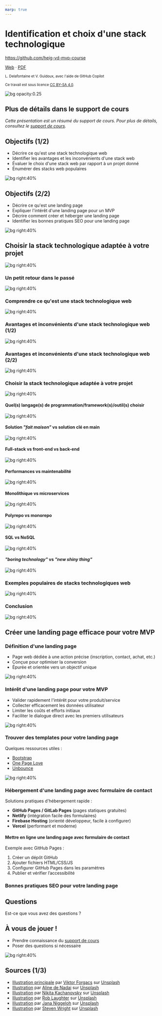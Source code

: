 ```yaml
---
marp: true
---
```


<!--
theme: gaia
size: 16:9
paginate: true
author: L. Delafontaine et V. Guidoux, avec l'aide de GitHub Copilot
title: HEIG-VD MVP Course - Identification et choix d'une stack technologique
description: Identification et choix d'une stack technologique pour le cours MVP à la HEIG-VD, Suisse
url: https://heig-vd-mvp-course.github.io/heig-vd-mvp-course/07-cours-identification-et-choix-dune-stack-technologique/01-presentation/index.html
header: "**Identification et choix d'une stack technologique**"
footer: "**HEIG-VD** - MVP Course 2024-2025 - CC BY-SA 4.0"
style: |
    :root {
        --color-background: #fff;
        --color-foreground: #333;
        --color-highlight: #f96;
        --color-dimmed: #888;
        --color-headings: #7d8ca3;
    }
    blockquote {
        font-style: italic;
    }
    table {
        width: 100%;
    }
    h1, h2, h3, h4, h5, h6 {
        color: var(--color-headings);
    }
    h2, h3, h4, h5, h6 {
        font-size: 1.5rem;
    }
    h1 a:link, h2 a:link, h3 a:link, h4 a:link, h5 a:link, h6 a:link {
        text-decoration: none;
    }
    section:not(.lead) > p, blockquote {
        text-align: justify;
    }
    section:has(h1) {
        padding: 50px;
    }
    section:has(h1) > header {
        display: none;
    }
    section > header {
        font-size: 50%;
    }
    .two-columns {
        display: grid;
        grid-template-columns: 1fr 1fr;
        gap: 1rem;
    }
headingDivider: 6
-->

# Identification et choix d'une stack technologique

<!--
_class: lead
_paginate: false
-->

<https://github.com/heig-vd-mvp-course>

[Web][web] · [PDF][pdf]

<small>L. Delafontaine et V. Guidoux, avec l'aide de GitHub Copilot</small>

<small>Ce travail est sous licence [CC BY-SA 4.0][license].</small>

![bg opacity:0.25][illustration-principale]

## Plus de détails dans le support de cours

<!-- _class: lead -->

_Cette présentation est un résumé du support de cours. Pour plus de détails,
consultez le [support de cours][course-material]._

## Objectifs (1/2)

- Décrire ce qu'est une stack technologique web
- Identifier les avantages et les inconvénients d'une stack web
- Évaluer le choix d'une stack web par rapport à un projet donné
- Énumérer des stacks web populaires

![bg right:40%][illustration-objectifs]

## Objectifs (2/2)

- Décrire ce qu'est une landing page
- Expliquer l'intérêt d'une landing page pour un MVP
- Décrire comment créer et héberger une landing page
- Identifier les bonnes pratiques SEO pour une landing page

![bg right:40%][illustration-objectifs]

## Choisir la stack technologique adaptée à votre projet

![bg right:40%][illustration-objectifs]

### Un petit retour dans le passé

![bg right:40%][illustration-objectifs]

### Comprendre ce qu'est une stack technologique web

<!-- TODO : LUDO -->

![bg right:40%][illustration-objectifs]

### Avantages et inconvénients d'une stack technologique web (1/2)

<!-- TODO : LUDO -->

![bg right:40%][illustration-objectifs]

### Avantages et inconvénients d'une stack technologique web (2/2)

<!-- TODO : LUDO -->

![bg right:40%][illustration-objectifs]

### Choisir la stack technologique adaptée à votre projet

<!-- TODO : LUDO -->

![bg right:40%][illustration-objectifs]

#### Quel(s) langage(s) de programmation/framework(s)/outil(s) choisir

![bg right:40%][illustration-objectifs]

#### Solution _"fait maison"_ vs solution clé en main

![bg right:40%][illustration-objectifs]

#### Full-stack vs front-end vs back-end

![bg right:40%][illustration-objectifs]

#### Performances vs maintenabilité

![bg right:40%][illustration-objectifs]

#### Monolithique vs microservices

![bg right:40%][illustration-objectifs]

#### Polyrepo vs monorepo

![bg right:40%][illustration-objectifs]

#### SQL vs NoSQL

![bg right:40%][illustration-objectifs]

#### _"boring technology"_ vs _"new shiny thing"_

![bg right:40%][illustration-objectifs]

### Exemples populaires de stacks technologiques web

<!-- TODO : LUDO -->

![bg right:40%][illustration-objectifs]

### Conclusion

<!-- TODO : LUDO -->

![bg right:40%][illustration-objectifs]

## Créer une landing page efficace pour votre MVP

<!-- _class: lead -->

### Définition d'une landing page

- Page web dédiée à une action précise (inscription, contact, achat, etc.)
- Conçue pour optimiser la conversion
- Épurée et orientée vers un objectif unique

![bg right:40%][illustration-definition-landing-page]

### Intérêt d'une landing page pour votre MVP

- Valider rapidement l'intérêt pour votre produit/service
- Collecter efficacement les données utilisateur
- Limiter les coûts et efforts initiaux
- Faciliter le dialogue direct avec les premiers utilisateurs

![bg right:40%][illustration-interet-landing-page]

### Trouver des templates pour votre landing page

Quelques ressources utiles :

- [Bootstrap](https://getbootstrap.com/docs/examples/)
- [One Page Love](https://onepagelove.com/)
- [Unbounce](https://unbounce.com/templates)

![bg right:40%][illustration-templates-landing-page]

### Hébergement d'une landing page avec formulaire de contact

Solutions pratiques d'hébergement rapide :

- **GitHub Pages / GitLab Pages** (pages statiques gratuites)
- **Netlify** (intégration facile des formulaires)
- **Firebase Hosting** (orienté développeur, facile à configurer)
- **Vercel** (performant et moderne)

#### Mettre en ligne une landing page avec formulaire de contact

Exemple avec GitHub Pages :

1. Créer un dépôt GitHub
2. Ajouter fichiers HTML/CSS/JS
3. Configurer GitHub Pages dans les paramètres
4. Publier et vérifier l’accessibilité

### Bonnes pratiques SEO pour votre landing page

<!-- TODO : GUIDOUX -->

## Questions

<!-- _class: lead -->

Est-ce que vous avez des questions ?

## À vous de jouer !

- Prendre connaissance du [support de cours][course-material]
- Poser des questions si nécessaire

![bg right:40%][illustration-a-vous-de-jouer]

## Sources (1/3)

- [Illustration principale][illustration-principale] par
  [Viktor Forgacs](https://unsplash.com/@sonance) sur
  [Unsplash](https://unsplash.com/photos/green-grass-field-with-trees-and-a-black-and-white-cross--0rQ6AbnqeQ)
- [Illustration][illustration-objectifs] par
  [Aline de Nadai](https://unsplash.com/@alinedenadai) sur
  [Unsplash](https://unsplash.com/photos/j6brni7fpvs)
- [Illustration][illustration-a-vous-de-jouer] par
  [Nikita Kachanovsky](https://unsplash.com/@nkachanovskyyy) sur
  [Unsplash](https://unsplash.com/photos/white-sony-ps4-dualshock-controller-over-persons-palm-FJFPuE1MAOM)
- [Illustration][illustration-definition-landing-page] par
  [Rob Laughter](https://unsplash.com/@roblaughter) sur
  [Unsplash](https://unsplash.com/photos/red-theater-curtain-WW1jsInXgwM)
- [Illustration][illustration-interet-landing-page] par
  [Jana Niggeloh](https://unsplash.com/@agirlsview) sur
  [Unsplash](https://unsplash.com/photos/brown-grass-field-under-white-clouds-during-daytime-Cr7xgGovbsY)
- [Illustration][illustration-templates-landing-page] par
  [Steven Wright](https://unsplash.com/@stevenwright) sur
  [Unsplash](https://unsplash.com/photos/magnifying-glass-mq8QogEBy00)

<!-- URLs -->

[web]:
	https://heig-vd-mvp-course.github.io/heig-vd-mvp-course/07-cours-identification-et-choix-dune-stack-technologique/01-presentation/
[pdf]:
	https://heig-vd-mvp-course.github.io/heig-vd-mvp-course/07-cours-identification-et-choix-dune-stack-technologique/01-presentation/07-cours-identification-et-choix-dune-stack-technologique-presentation.pdf
[course-material]:
	https://github.com/heig-vd-mvp-course/heig-vd-mvp-course/blob/main/07-cours-identification-et-choix-dune-stack-technologique/02-support-de-cours/README.md
[license]:
	https://github.com/heig-vd-mvp-course/heig-vd-mvp-course/blob/main/LICENSE.md

<!-- Illustrations -->

[illustration-principale]:
	https://images.unsplash.com/photo-1613396276557-57ba407006f9?fit=crop&h=720
[illustration-objectifs]:
	https://images.unsplash.com/photo-1516389573391-5620a0263801?fit=crop&h=720
[illustration-a-vous-de-jouer]:
	https://images.unsplash.com/photo-1509198397868-475647b2a1e5?fit=crop&h=720
[illustration-definition-landing-page]:
	https://images.unsplash.com/photo-1578615437406-511cafe4a5c7?fit=crop&h=720
[illustration-interet-landing-page]:
	https://images.unsplash.com/photo-1629787030853-fe17c4509bfe?fit=crop&h=720
[illustration-templates-landing-page]:
	https://images.unsplash.com/photo-1547057740-4b18aac8eed2?fit=crop&h=720
